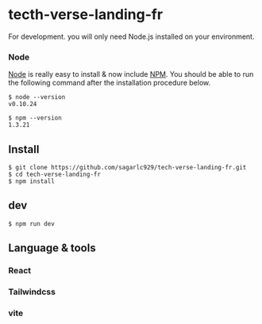 # tecth-verse-landing-fr

For development. you will only need Node.js installed on your environment.
### Node

[Node](http://nodejs.org/) is really easy to install & now include [NPM](https://npmjs.org/).
You should be able to run the following command after the installation procedure
below.

    $ node --version
    v0.10.24

    $ npm --version
    1.3.21
## Install

    $ git clone https://github.com/sagarlc929/tech-verse-landing-fr.git
    $ cd tech-verse-landing-fr
    $ npm install
## dev
    $ npm run dev
## Language & tools
### React
### Tailwindcss
### vite
